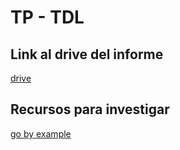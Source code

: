 # TP - TDL

## Link al drive del informe

[drive](https://docs.google.com/document/d/1KlxsgQ07t6YDZeL8m6sQMiXLsOKNSP0K1yHBScMgwEI/edit?ts=5eefd2b3)

## Recursos para investigar

[go by example](https://github.com/golang/example)
